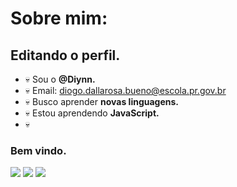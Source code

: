 # Sobre mim:

## Editando o perfil.

- :skull: Sou o **@Diynn.**
- :skull: Email: diogo.dallarosa.bueno@escola.pr.gov.br
- :skull: Busco aprender **novas linguagens.**
- :skull: Estou aprendendo **JavaScript.**
- :skull:

 ### Bem vindo.
 
 ![](https://img.shields.io/badge/p5%20js-ED225D?style=for-the-badge&logo=p5dotjs&logoColor=white) ![](https://img.shields.io/badge/Scratch-4D97FF?style=for-the-badge&logo=Scratch&logoColor=white) ![](https://img.shields.io/badge/JavaScript-323330?style=for-the-badge&logo=javascript&logoColor=F7DF1E)
